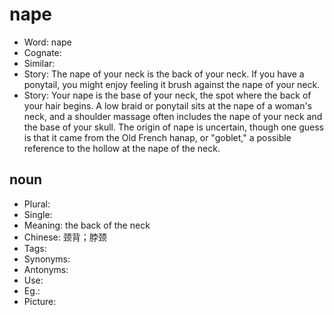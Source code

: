 # nape

- Word: nape
- Cognate: 
- Similar: 
- Story: The nape of your neck is the back of your neck. If you have a ponytail, you might enjoy feeling it brush against the nape of your neck.
- Story: Your nape is the base of your neck, the spot where the back of your hair begins. A low braid or ponytail sits at the nape of a woman's neck, and a shoulder massage often includes the nape of your neck and the base of your skull. The origin of nape is uncertain, though one guess is that it came from the Old French hanap, or "goblet," a possible reference to the hollow at the nape of the neck.

## noun

- Plural: 
- Single: 
- Meaning: the back of the neck
- Chinese: 颈背；脖颈
- Tags: 
- Synonyms: 
- Antonyms: 
- Use: 
- Eg.: 
- Picture: 

